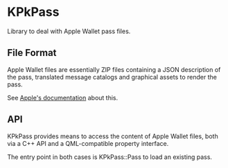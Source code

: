 # KPkPass

Library to deal with Apple Wallet pass files.

## File Format

Apple Wallet files are essentially ZIP files containing a JSON description
of the pass, translated message catalogs and graphical assets to render
the pass.

See [Apple's documentation](https://developer.apple.com/library/content/documentation/UserExperience/Reference/PassKit_Bundle/Chapters/TopLevel.html)
about this.

## API

KPkPass provides means to access the content of Apple Wallet files, both via
a C++ API and a QML-compatible property interface.

The entry point in both cases is KPkPass::Pass to load an existing pass.
